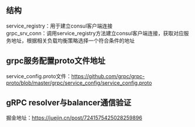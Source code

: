 ## 结构
service_registry：用于建立consul客户端连接\
grpc_srv_conn：调用service_registry方法建立consul客户端连接，获取对应服务地址，根据相关负载均衡策略选择一个符合条件的地址

## grpc服务配置proto文件地址
service_config.proto文件：https://github.com/grpc/grpc-proto/blob/master/grpc/service_config/service_config.proto

## gRPC resolver与balancer通信验证
掘金地址：https://juejin.cn/post/7241575425028259896


